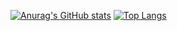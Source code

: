 [![Anurag's GitHub stats](https://github-readme-stats.vercel.app/api?username=Korchy)](https://github.com/anuraghazra/github-readme-stats)
[![Top Langs](https://github-readme-stats.vercel.app/api/top-langs/?username=Korchy&layout=compact)](https://github.com/anuraghazra/github-readme-stats)


<!--
**Korchy/Korchy** is a ✨ _special_ ✨ repository because its `README.md` (this file) appears on your GitHub profile.

Here are some ideas to get you started:

- 🔭 I’m currently working on ...
- 🌱 I’m currently learning ...
- 👯 I’m looking to collaborate on ...
- 🤔 I’m looking for help with ...
- 💬 Ask me about ...
- 📫 How to reach me: ...
- 😄 Pronouns: ...
- ⚡ Fun fact: ...
-->
